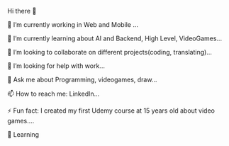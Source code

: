 Hi there 👋

🔭 I’m currently working in Web and Mobile ...

🌱 I’m currently learning about AI and Backend, High Level, VideoGames...

👯 I’m looking to collaborate on different projects(coding, translating)...

🤔 I’m looking for help with work...

💬 Ask me about Programming, videogames, draw...

📫 How to reach me: LinkedIn...

⚡ Fun fact: I created my first Udemy course at 15 years old about video games....


📖 Learning